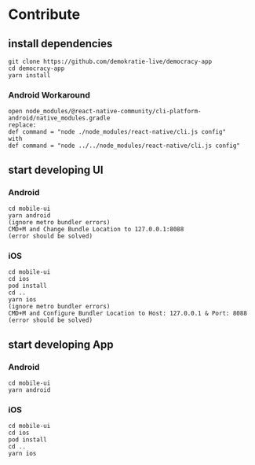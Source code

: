 # Contribute

## install dependencies

```
git clone https://github.com/demokratie-live/democracy-app
cd democracy-app
yarn install
```

### Android Workaround

```
open node_modules/@react-native-community/cli-platform-android/native_modules.gradle
replace:
def command = "node ./node_modules/react-native/cli.js config"
with
def command = "node ../../node_modules/react-native/cli.js config"
```

## start developing UI

### Android

```
cd mobile-ui
yarn android
(ignore metro bundler errors)
CMD+M and Change Bundle Location to 127.0.0.1:8088
(error should be solved)
```

### iOS

```
cd mobile-ui
cd ios
pod install
cd ..
yarn ios
(ignore metro bundler errors)
CMD+M and Configure Bundler Location to Host: 127.0.0.1 & Port: 8088
(error should be solved)
```

## start developing App

### Android

```
cd mobile-ui
yarn android
```

### iOS

```
cd mobile-ui
cd ios
pod install
cd ..
yarn ios
```
